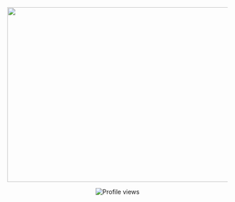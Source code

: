 
<div align="center">
	<img src="https://user-images.githubusercontent.com/76784461/154760868-2aaf5430-5051-45d4-984c-d0f891278f95.svg" width="800" height="400">

</div>



<p align="center">
  <img src="https://komarev.com/ghpvc/?username=MartinGurasvili" alt="Profile views" />
</p>

<!---
MartinGurasvili/MartinGurasvili is a ✨ special ✨ repository because its `README.md` (this file) appears on your GitHub profile.
You can click the Preview link to take a look at your changes.
--->
